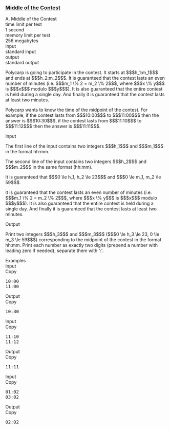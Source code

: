 <h3><a href="https://codeforces.com/contest/1133/problem/A" target="_blank" rel="noopener noreferrer">Middle of the Contest</a></h3>

<div class="header"><div class="title">A. Middle of the Contest</div><div class="time-limit"><div class="property-title">time limit per test</div>1 second</div><div class="memory-limit"><div class="property-title">memory limit per test</div>256 megabytes</div><div class="input-file input-standard"><div class="property-title">input</div>standard input</div><div class="output-file output-standard"><div class="property-title">output</div>standard output</div></div><div><p>Polycarp is going to participate in the contest. It starts at $$$h_1:m_1$$$ and ends at $$$h_2:m_2$$$. It is guaranteed that the contest lasts an even number of minutes (i.e. $$$m_1 \% 2 = m_2 \% 2$$$, where $$$x \% y$$$ is $$$x$$$ modulo $$$y$$$). It is also guaranteed that the entire contest is held during a single day. And finally it is guaranteed that the contest lasts at least two minutes.</p><p>Polycarp wants to know the time of the midpoint of the contest. For example, if the contest lasts from $$$10:00$$$ to $$$11:00$$$ then the answer is $$$10:30$$$, if the contest lasts from $$$11:10$$$ to $$$11:12$$$ then the answer is $$$11:11$$$.</p></div><div class="input-specification"><div class="section-title">Input</div><p>The first line of the input contains two integers $$$h_1$$$ and $$$m_1$$$ in the format <span class="tex-font-style-tt">hh:mm</span>.</p><p>The second line of the input contains two integers $$$h_2$$$ and $$$m_2$$$ in the same format (<span class="tex-font-style-tt">hh:mm</span>).</p><p>It is guaranteed that $$$0 \le h_1, h_2 \le 23$$$ and $$$0 \le m_1, m_2 \le 59$$$.</p><p>It is guaranteed that the contest lasts an even number of minutes (i.e. $$$m_1 \% 2 = m_2 \% 2$$$, where $$$x \% y$$$ is $$$x$$$ modulo $$$y$$$). It is also guaranteed that the entire contest is held during a single day. And finally it is guaranteed that the contest lasts at least two minutes.</p></div><div class="output-specification"><div class="section-title">Output</div><p>Print two integers $$$h_3$$$ and $$$m_3$$$ ($$$0 \le h_3 \le 23, 0 \le m_3 \le 59$$$) corresponding to the midpoint of the contest in the format <span class="tex-font-style-tt">hh:mm</span>. Print each number as exactly two digits (prepend a number with leading zero if needed), separate them with '<span class="tex-font-style-tt">:</span>'.</p></div><div class="sample-tests"><div class="section-title">Examples</div><div class="sample-test"><div class="input"><div class="title">Input<div title="Copy" data-clipboard-target="#id005020769090813717" id="id005818982819460149" class="input-output-copier">Copy</div></div><pre id="id005020769090813717">10:00
11:00
</pre></div><div class="output"><div class="title">Output<div title="Copy" data-clipboard-target="#id0042711919227611617" id="id0020561370859561046" class="input-output-copier">Copy</div></div><pre id="id0042711919227611617">10:30
</pre></div><div class="input"><div class="title">Input<div title="Copy" data-clipboard-target="#id0017279320479559213" id="id0007291818140581885" class="input-output-copier">Copy</div></div><pre id="id0017279320479559213">11:10
11:12
</pre></div><div class="output"><div class="title">Output<div title="Copy" data-clipboard-target="#id005326581852473201" id="id0095000474609926" class="input-output-copier">Copy</div></div><pre id="id005326581852473201">11:11
</pre></div><div class="input"><div class="title">Input<div title="Copy" data-clipboard-target="#id009945978549985827" id="id0011529172220196715" class="input-output-copier">Copy</div></div><pre id="id009945978549985827">01:02
03:02
</pre></div><div class="output"><div class="title">Output<div title="Copy" data-clipboard-target="#id009704382547367955" id="id00805200954805873" class="input-output-copier">Copy</div></div><pre id="id009704382547367955">02:02
</pre></div></div></div>